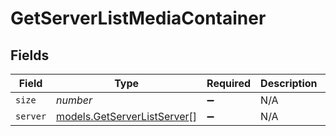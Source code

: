 # GetServerListMediaContainer


## Fields

| Field                                                            | Type                                                             | Required                                                         | Description                                                      | Example                                                          |
| ---------------------------------------------------------------- | ---------------------------------------------------------------- | ---------------------------------------------------------------- | ---------------------------------------------------------------- | ---------------------------------------------------------------- |
| `size`                                                           | *number*                                                         | :heavy_minus_sign:                                               | N/A                                                              | 1                                                                |
| `server`                                                         | [models.GetServerListServer](../models/getserverlistserver.md)[] | :heavy_minus_sign:                                               | N/A                                                              |                                                                  |